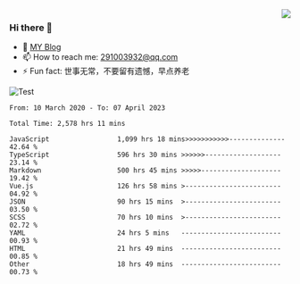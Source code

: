 <img align='right' src='https://github-readme-stats.vercel.app/api?username=niaogege&show_icons=true&theme=radical'/>

### Hi there 👋

- 🌱 [MY Blog](https://bythewayer.com/)
- 📫 How to reach me: 291003932@qq.com
- ⚡ Fun fact:  世事无常，不要留有遗憾，早点养老

![Test](https://github-readme-stats.vercel.app/api/top-langs/?username=niaogege&layout=compact)

<!--START_SECTION:waka-->

```text
From: 10 March 2020 - To: 07 April 2023

Total Time: 2,578 hrs 11 mins

JavaScript                 1,099 hrs 18 mins>>>>>>>>>>>--------------   42.64 %
TypeScript                 596 hrs 30 mins >>>>>>-------------------   23.14 %
Markdown                   500 hrs 45 mins >>>>>--------------------   19.42 %
Vue.js                     126 hrs 58 mins >------------------------   04.92 %
JSON                       90 hrs 15 mins  >------------------------   03.50 %
SCSS                       70 hrs 10 mins  >------------------------   02.72 %
YAML                       24 hrs 5 mins   -------------------------   00.93 %
HTML                       21 hrs 49 mins  -------------------------   00.85 %
Other                      18 hrs 49 mins  -------------------------   00.73 %
```

<!--END_SECTION:waka-->
